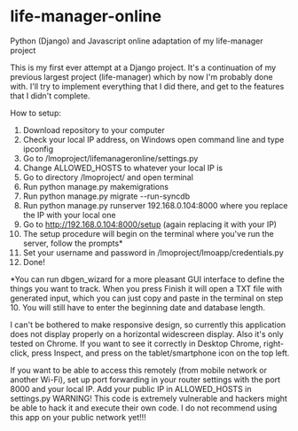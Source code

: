# life-manager-online
 Python (Django) and Javascript online adaptation of my life-manager project

This is my first ever attempt at a Django project.
It's a continuation of my previous largest project (life-manager) which by now I'm probably done with.
I'll try to implement everything that I did there, and get to the features that I didn't complete.

How to setup:
1. Download repository to your computer
2. Check your local IP address, on Windows open command line and type ipconfig
3. Go to /lmoproject/lifemanageronline/settings.py
4. Change ALLOWED_HOSTS to whatever your local IP is
5. Go to directory /lmoproject/ and open terminal
6. Run python manage.py makemigrations
7. Run python manage.py migrate --run-syncdb
8. Run python manage.py runserver 192.168.0.104:8000 where you replace the IP with your local one
9. Go to http://192.168.0.104:8000/setup (again replacing it with your IP)
10. The setup procedure will begin on the terminal where you've run the server, follow the prompts*
11. Set your username and password in /lmoproject/lmoapp/credentials.py
12. Done!

*You can run dbgen_wizard for a more pleasant GUI interface to define the things you want to track.
When you press Finish it will open a TXT file with generated input, which you can just copy and paste in
the terminal on step 10. You will still have to enter the beginning date and database length.

I can't be bothered to make responsive design, so currently this application
does not display properly on a horizontal widescreen display. Also it's only tested on Chrome.
If you want to see it correctly in Desktop Chrome, right-click, press Inspect, and press on the tablet/smartphone icon on the top left.


If you want to be able to access this remotely (from mobile network or another Wi-Fi),
set up port forwarding in your router settings with the port 8000 and your local IP.
Add your public IP in ALLOWED_HOSTS in settings.py
WARNING! This code is extremely vulnerable and hackers might be able to hack it and execute
their own code. I do not recommend using this app on your public network yet!!!